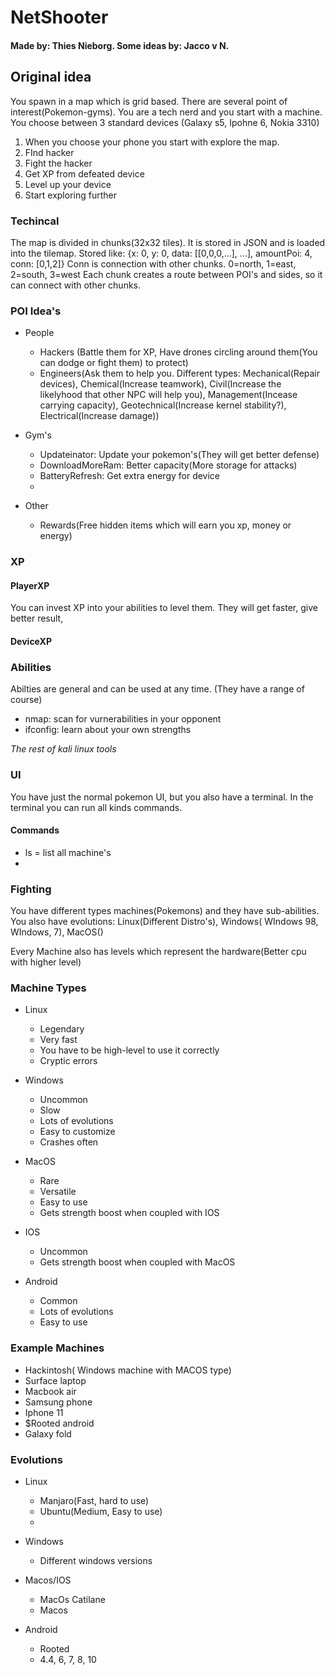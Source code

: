 # NetShooter
#### Made by: Thies Nieborg. Some ideas by: Jacco v N.

## Original idea
You spawn in a map which is grid based. There are several point of interest(Pokemon-gyms).
You are a tech nerd and you start with a machine. You choose between 3 standard devices (Galaxy s5, Ipohne 6, Nokia 3310)
1. When you choose your phone you start with explore the map.
2. FInd hacker
3. Fight the hacker
4. Get XP from defeated device
5. Level up your device
6. Start exploring further

### Techincal
The map is divided in chunks(32x32 tiles). It is stored in JSON and is loaded into the tilemap.
Stored like: {x: 0, y: 0, data: [[0,0,0,...], ...], amountPoi: 4, conn: [0,1,2]}
Conn is connection with other chunks. 0=north, 1=east, 2=south, 3=west
Each chunk creates a route between POI's and sides, so it can connect with other chunks.


### POI Idea's
* People
  * Hackers (Battle them for XP, Have drones circling around them(You can dodge or fight them) to protect)
  * Engineers(Ask them to help you. Different types: Mechanical(Repair devices), Chemical(Increase teamwork), Civil(Increase the likelyhood that other NPC will help you), Management(Incease carrying capacity), Geotechnical(Increase kernel stability?), Electrical(Increase damage))
  
* Gym's
  * Updateinator: Update your pokemon's(They will get better defense)
  * DownloadMoreRam: Better capacity(More storage for attacks)
  * BatteryRefresh: Get extra energy for device
  * 

* Other
  * Rewards(Free hidden items which will earn you xp, money or energy)


### XP
#### PlayerXP
You can invest XP into your abilities to level them. They will get faster, give better result, 

#### DeviceXP


### Abilities
Abilties are general and can be used at any time. (They have a range of course)
* nmap: scan for vurnerabilities in your opponent
* ifconfig: learn about your own strengths

*The rest of kali linux tools*

### UI
You have just the normal pokemon UI, but you also have a terminal.
In the terminal you can run all kinds commands.
#### Commands
* ls = list all machine's
* 

### Fighting
You have different types machines(Pokemons) and they have sub-abilities.
You also have evolutions: Linux(Different Distro's), Windows( WIndows 98, WIndows, 7), MacOS()

Every Machine also has levels which represent the hardware(Better cpu with higher level)

### Machine Types
* Linux
    * Legendary
    * Very fast
    * You have to be high-level to use it correctly
    * Cryptic errors

* Windows
    * Uncommon
    * Slow
    * Lots of evolutions
    * Easy to customize
    * Crashes often

* MacOS
    * Rare
    * Versatile
    * Easy to use
    * Gets strength boost when coupled with IOS
   
 * IOS
    * Uncommon
    * Gets strength boost when coupled with MacOS
    
* Android
    * Common
    * Lots of evolutions
    * Easy to use
    
### Example Machines
* Hackintosh( Windows machine with MACOS type)
* Surface laptop
* Macbook air
* Samsung phone
* Iphone 11
* $Rooted android
* Galaxy fold


### Evolutions
* Linux
    * Manjaro(Fast, hard to use)
    * Ubuntu(Medium, Easy to use)
    * 

* Windows
    * Different windows versions
    
* Macos/IOS
    * MacOs Catilane
    * Macos
    
* Android
    * Rooted
    * 4.4, 6, 7, 8, 10
    
